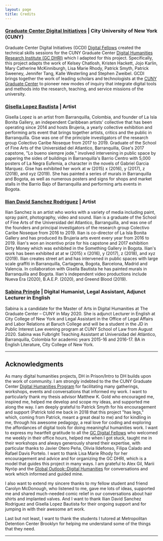 ```yaml
---
layout: page
title: Credits
---
```


### [Graduate Center Digital Initiatives](https://gcdi.commons.gc.cuny.edu/) | City University of New York (CUNY)

Graduate Center Digital Initiatives (GCDI) [Digital Fellows](https://digitalfellows.commons.gc.cuny.edu/) created the technical skills sessions for the CUNY Graduate Center [Digital Humanities Research Institute (GC DHRI)](https://www.dhinstitutes.org/) which I adapted for this project. Specifically, this project adapts the work of  Kelsey Chatlosh, Kristen	Hackett, Jojo	Karlin, Mary Catherine	McKinniburgh, Lisa Marie	Rhody, Patrick	Smyth, Patrick	Sweeney, Jennifer	Tang, Kalle	Westerling and Stephen	Zweibel. GCDI brings together the work of leading scholars and technologists at the [CUNY Graduate Center](https://www.gc.cuny.edu/Home) to pioneer new modes of inquiry that integrate digital tools and methods into the research, teaching, and service missions of the university.

### [Gisella Lopez Bautista](https://www.behance.net/giseB) | Artist

Gisella Lopez is an artist from Barranquilla, Colombia, and founder of La Isla Bonita Gallery, an independent Caribbean artists' collective that has been operating since 2014 and hosts Brujeria, a yearly collective exhibition and performing arts event that brings together artists, critics and the public in Barranquilla. Gise was one of the principle investigators of the research group Colectivo Caribe Noseque from 2017 to 2019. Graduate of the School of Fine Arts of the Universidad del Atlantico, Barranquilla, Gise's 2017 capstone, "Lo bueno siempre jode," involved intervening in public space by papering the sides of buildings in Barranquilla's Barrio Centro with 5,000 posters of La Negra Eufemia, a character in the novels of Gabriel Garcia Marquez. Gise has exhibited her work at w (2015) x (2016), y (2017), z (2018), and xyz (2019). She has painted a series of murals in Barranquilla and Bogota, as well as numerous posters and signs for shops and market stalls in the Barrio Bajo of Barranquilla and performing arts events in Bogota.  

### [Ilian David Sanchez Rodriguez](https://pirryma3.wixsite.com/iliansanchez) | Artist

Ilian Sanchez is an artist who works with a variety of media including paint, spray paint, photography, video and sound. Ilian is a graduate of the School of Fine Arts of the Universidad del Atlantico, Barranguilla, and was one of the founders and principal investigators of the research group Colectivo Caribe Noseque from 2016 to 2019. Ilian is co-director of La Isla Bonita Gallery and has produced its Brujeria arts event every year from 2016 to 2019. Ilian's won an incentivo prize for his capstone and 2017 exhibition Dirty Money which was exhibited in the Something Gallery in Bogota. Ilian's work has been exhibited at at w (2015) x (2016), y (2017), z (2018), and xyz (2019). Ilian creates street art and has intervened in public spaces with large scale graffiti in Barranquilla, Cartagena, Bogota, Barcelona, Madrid and Valencia. In collaboration with Gisella Bautista he has painted murals in Barranquilla and Bogota. Ilian's independent video productions include Nueva Era (2020), B.A.E.P. (2020), and Greend Blood (2019).

### [Sabina Pringle](https://sabinapringle.commons.gc.cuny.edu/) | Digital Humanist,  Legal Assistant, Adjunct Lecturer in English

Sabina is a candidate for the Master of Arts in Digital Humanities at The Graduate Center – CUNY in May 2020. She is adjunct Lecturer in English at City College of New York and Legal Assistant in the Office of Legal Affairs and Labor Relations at Baruch College and will be a student in the JD in Public Interest Law evening program at CUNY School of Law from August 2020. Sabina was Fulbright Teaching Assistant at Universidad del Atlántico, Barranquilla, Colombia for academic years 2015-16 and 2016-17. BA in English Literature, City College of New York.

---

## Acknowledgments

As many digital humanities projects, DH in Prison/Intro to DH builds upon the work of community. I am strongly indebted to the the CUNY Graduate Center [Digital Humanities Program](https://www.gc.cuny.edu/Page-Elements/Academics-Research-Centers-Initiatives/Masters-Programs/Digital-Humanities) for facilitating many gatherings, workshops, events and conversations that informed my work. I want to particularly thank my thesis advisor Matthew K. Gold who encouraged me, inspired me, helped me develop and scope my ideas, and supported me along the way. I am deeply grateful to Patrick Smyth for his encouragement and support (Patrick told me back in 2018 that this project "has legs," which, coming from Patrick, meant a great deal to me) and for kindling in me, through his awesome pedagogy, a real love for coding and exploring the affordances of digital tools for doing meaningful humanities work. I want to express my heartfelt gratitude to all the [GC Digital Fellows](https://digitalfellows.commons.gc.cuny.edu/) who welcomed me weekly in their office hours, helped me when I got stuck, taught me in their workshops and always generously shared their expertise, with particular thanks to Javier Otero Peña, Olivia Ildefonso, Filipa Calado and Rafael Davis Portelo. I want to thank Lisa Marie Rhody for her encouragement and advice and for organizing the GC DHRI, which is a model that guides this project in many ways. I am grateful to Alex Gil, Marii Nyröp and the [Global Outlook::Digital Humanities](http://www.globaloutlookdh.org/) for conversations and work which informed and guided mine.

I also want to extend my sincere thanks to my fellow student and friend Carolyn McDonough, who listened to me, gave me lots of ideas, supported me and shared much-needed comic relief in our conversations about hair shirts and implanted valves. And I want to thank Ilian David Sanchez Rodriguez and Gisella Lopez Bautista for their ongoing support and for jumping in with their awesome art work.

Last but not least, I want to thank the students I tutored at Metropolitan Detention Center Brooklyn for helping me understand some of the things that they need.

---

